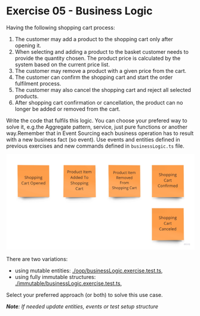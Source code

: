 # Exercise 05 - Business Logic

Having the following shopping cart process:

1. The customer may add a product to the shopping cart only after opening it.
2. When selecting and adding a product to the basket customer needs to provide the quantity chosen. The product price is calculated by the system based on the current price list.
3. The customer may remove a product with a given price from the cart.
4. The customer can confirm the shopping cart and start the order fulfilment process.
5. The customer may also cancel the shopping cart and reject all selected products.
6. After shopping cart confirmation or cancellation, the product can no longer be added or removed from the cart.

Write the code that fulfils this logic. You can choose your prefered way to solve it, e.g.the Aggregate pattern, service, just pure functions or another way.Remember that in Event Sourcing each business operation has to result with a new business fact (so event). Use events and entities defined in previous exercises and new commands defined in `businessLogic.ts` file.

![events](./assets/events.jpg)

There are two variations:

- using mutable entities: [./oop/businessLogic.exercise.test.ts](./oop/businessLogic.exercise.test.ts),
- using fully immutable structures: [./immutable/businessLogic.exercise.test.ts](./immutable/businessLogic.exercise.test.ts),

Select your preferred approach (or both) to solve this use case.

_**Note**: If needed update entities, events or test setup structure_
